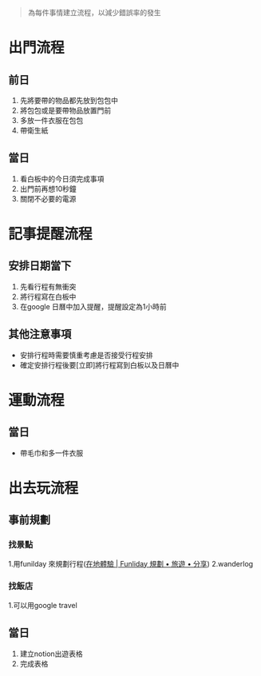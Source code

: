 >為每件事情建立流程，以減少錯誤率的發生

# 出門流程
## 前日
1. 先將要帶的物品都先放到包包中
2. 將包包或是要帶物品放置門前
3. 多放一件衣服在包包
4. 帶衛生紙

## 當日
1. 看白板中的今日須完成事項
2. 出門前再想10秒鐘
3. 關閉不必要的電源

# 記事提醒流程
## 安排日期當下
1. 先看行程有無衝突
2. 將行程寫在白板中
3. 在google 日曆中加入提醒，提醒設定為1小時前

## 其他注意事項
- 安排行程時需要慎重考慮是否接受行程安排
- 確定安排行程後要[立即]將行程寫到白板以及日曆中

# 運動流程
## 當日
- 帶毛巾和多一件衣服

# 出去玩流程
## 事前規劃
### 找景點
1.用funilday 來規劃行程([在地體驗 | Funliday 規劃 • 旅遊 • 分享](https://www.funliday.com/experiences))
2.wanderlog

### 找飯店
1.可以用google travel

## 當日
1. 建立notion出遊表格
2. 完成表格